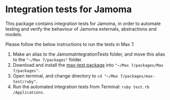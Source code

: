 # Integration tests for Jamoma

This package contains integration tests for Jamoma, in order to automate testing and verify the behaviour of Jamoma externals, abstractions and models.

Please follow the below instructions to run the tests in Max 7.

1. Make an alias to the JamomaIntegrationTests folder, and move this alias to the `"~/Max 7/packages"` folder.
2. Download and install the [max-test package](https://github.com/Cycling74/max-test) into `"~/Max 7/packages/Max 7/packages"`.
3. Open terminal, and change directory to `cd "~/Max 7/packages/max-test/ruby"`.
4. Run the automated integration tests from Terminal: `ruby test.rb /Applications`.
    
 